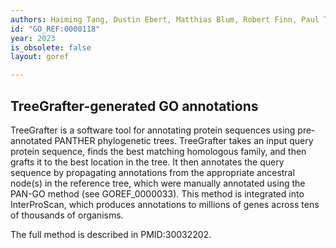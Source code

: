```yaml
---
authors: Haiming Tang, Dustin Ebert, Matthias Blum, Robert Finn, Paul Thomas 
id: "GO_REF:0000118"
year: 2023
is_obsolete: false
layout: goref

---
```


##  TreeGrafter-generated GO annotations

TreeGrafter is a software tool for annotating protein sequences using pre-annotated PANTHER phylogenetic trees. TreeGrafter takes an input query protein sequence, finds the best matching homologous family, and then grafts it to the best location in the tree. It then annotates the query sequence by propagating annotations from the appropriate ancestral node(s) in the reference tree, which were manually annotated using the PAN-GO method (see GOREF_0000033). This method is integrated into InterProScan, which produces annotations to millions of genes across tens of thousands of organisms.
 
The full method is described in PMID:30032202.
